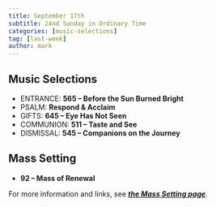 ```yaml
---
title: September 17th 
subtitle: 24nd Sunday in Ordinary Time
categories: [music-selections]
tag: [last-week]
author: mark
---
```


## Music Selections

- ENTRANCE: **565 – Before the Sun Burned Bright**
- PSALM: **Respond & Acclaim**
- GIFTS: **645 – Eye Has Not Seen**
- COMMUNION: **511 – Taste and See**
- DISMISSAL: **545 – Companions on the Journey**

## Mass Setting

- **92 – Mass of Renewal**

For more information and links, see _**[the Mass Setting page](/mass-setting/)**_.
